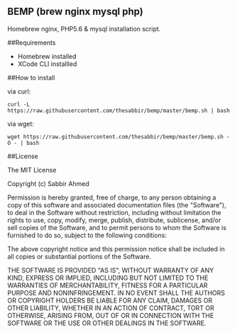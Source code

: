 ## BEMP (brew nginx mysql php)
Homebrew nginx, PHP5.6  & mysql installation script.

##Requirements
 * Homebrew installed
 * XCode CLI installled

##How to install

via curl:
```
curl -L https://raw.githubusercontent.com/thesabbir/bemp/master/bemp.sh | bash
```

via wget:
```
wget https://raw.githubusercontent.com/thesabbir/bemp/master/bemp.sh -O - | bash
```

##License

The MIT License

Copyright (c) Sabbir Ahmed

Permission is hereby granted, free of charge, to any person obtaining a copy
of this software and associated documentation files (the "Software"), to deal
in the Software without restriction, including without limitation the rights
to use, copy, modify, merge, publish, distribute, sublicense, and/or sell
copies of the Software, and to permit persons to whom the Software is
furnished to do so, subject to the following conditions:

The above copyright notice and this permission notice shall be included in
all copies or substantial portions of the Software.

THE SOFTWARE IS PROVIDED "AS IS", WITHOUT WARRANTY OF ANY KIND, EXPRESS OR
IMPLIED, INCLUDING BUT NOT LIMITED TO THE WARRANTIES OF MERCHANTABILITY,
FITNESS FOR A PARTICULAR PURPOSE AND NONINFRINGEMENT. IN NO EVENT SHALL THE
AUTHORS OR COPYRIGHT HOLDERS BE LIABLE FOR ANY CLAIM, DAMAGES OR OTHER
LIABILITY, WHETHER IN AN ACTION OF CONTRACT, TORT OR OTHERWISE, ARISING FROM,
OUT OF OR IN CONNECTION WITH THE SOFTWARE OR THE USE OR OTHER DEALINGS IN
THE SOFTWARE.
